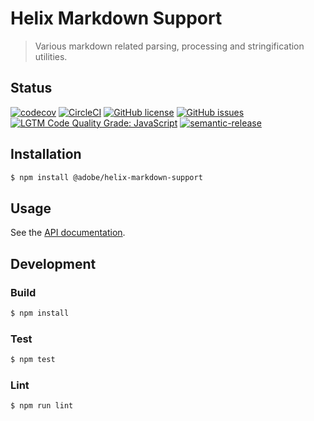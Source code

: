 # Helix Markdown Support

> Various markdown related parsing, processing and stringification utilities.

## Status
[![codecov](https://img.shields.io/codecov/c/github/adobe/helix-markdown-support.svg)](https://codecov.io/gh/adobe/helix-markdown-support)
[![CircleCI](https://img.shields.io/circleci/project/github/adobe/helix-markdown-support.svg)](https://circleci.com/gh/adobe/helix-markdown-support)
[![GitHub license](https://img.shields.io/github/license/adobe/helix-markdown-support.svg)](https://github.com/adobe/helix-markdown-support/blob/master/LICENSE.txt)
[![GitHub issues](https://img.shields.io/github/issues/adobe/helix-markdown-support.svg)](https://github.com/adobe/helix-markdown-support/issues)
[![LGTM Code Quality Grade: JavaScript](https://img.shields.io/lgtm/grade/javascript/g/adobe/helix-markdown-support.svg?logo=lgtm&logoWidth=18)](https://lgtm.com/projects/g/adobe/helix-markdown-support)
[![semantic-release](https://img.shields.io/badge/%20%20%F0%9F%93%A6%F0%9F%9A%80-semantic--release-e10079.svg)](https://github.com/semantic-release/semantic-release)

## Installation

```bash
$ npm install @adobe/helix-markdown-support
```

## Usage

See the [API documentation](docs/API.md).

## Development

### Build

```bash
$ npm install
```

### Test

```bash
$ npm test
```

### Lint

```bash
$ npm run lint
```
